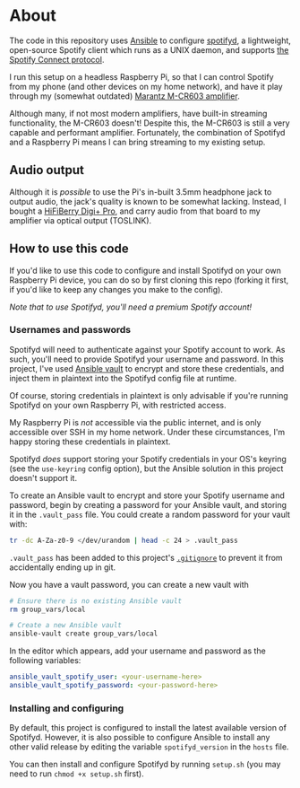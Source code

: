 # About

The code in this repository uses [Ansible](https://docs.ansible.com) to
configure [spotifyd](https://spotifyd.rs/), a lightweight, open-source Spotify
client which runs as a UNIX daemon, and supports [the Spotify Connect
protocol](https://developer.spotify.com/documentation/commercial-hardware/implementation/guides/connect-basics).

I run this setup on a headless Raspberry Pi, so that I can control Spotify from
my phone (and other devices on my home network), and have it play through my
(somewhat outdated) [Marantz M-CR603
amplifier](https://www.marantz.com/en-us/product/hi-fi-components/m-cr603).

Although many, if not most modern amplifiers, have built-in streaming
functionality, the M-CR603 doesn't! Despite this, the M-CR603 is
still a very capable and performant amplifier. Fortunately, the combination of
Spotifyd and a Raspberry Pi means I can bring streaming to my existing setup.

## Audio output

Although it is _possible_ to use the Pi's in-built 3.5mm headphone jack to
output audio, the jack's quality is known to be somewhat lacking. Instead, I
bought a [HiFiBerry Digi+ Pro](https://www.hifiberry.com/blog/hifiberry-digi-pro-our-most-advanced-digital-audio-interface/),
and carry audio from that board to my amplifier via optical output (TOSLINK).

## How to use this code

If you'd like to use this code to configure and install Spotifyd on your own
Raspberry Pi device, you can do so by first cloning this repo (forking it
first, if you'd like to keep any changes you make to the config).

_Note that to use Spotifyd, you'll need a premium Spotify account!_

### Usernames and passwords

Spotifyd will need to authenticate against your Spotify account to work. As
such, you'll need to provide Spotifyd your username and password. In this
project, I've used [Ansible
vault](https://docs.ansible.com/ansible/latest/vault_guide/vault.html) to
encrypt and store these credentials, and inject them in plaintext into the
Spotifyd config file at runtime.

Of course, storing credentials in plaintext is only advisable if you're running
Spotifyd on your own Raspberry Pi, with restricted access.

My Raspberry Pi is _not_ accessible via the public internet, and is only
accessible over SSH in my home network. Under these circumstances, I'm happy
storing these credentials in plaintext.

Spotifyd _does_ support storing your Spotify credentials in your OS's keyring
(see the `use-keyring` config option), but the Ansible solution in this project
doesn't support it.

To create an Ansible vault to encrypt and store your Spotify username and
password, begin by creating a password for your Ansible vault, and storing it
in the `.vault_pass` file. You could create a random password for your vault
with:

```sh
tr -dc A-Za-z0-9 </dev/urandom | head -c 24 > .vault_pass
```

`.vault_pass` has been added to this project's [`.gitignore`](./.gitignore) to
prevent it from accidentally ending up in git.

Now you have a vault password, you can create a new vault with

```sh
# Ensure there is no existing Ansible vault
rm group_vars/local

# Create a new Ansible vault
ansible-vault create group_vars/local
```

In the editor which appears, add your username and password as the following variables:

```yml
ansible_vault_spotify_user: <your-username-here>
ansible_vault_spotify_password: <your-password-here>
```

### Installing and configuring

By default, this project is configured to install the latest available version
of Spotifyd. However, it is also possible to configure Ansible to install any
other valid release by editing the variable `spotifyd_version` in the `hosts`
file.

You can then install and configure Spotifyd by running `setup.sh` (you may need
to run `chmod +x setup.sh` first).
